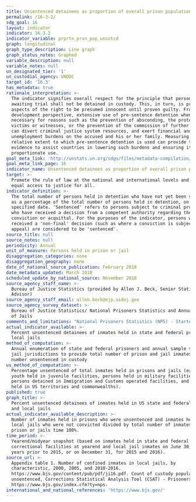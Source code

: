 ```yaml
---
title: Unsentenced detainees as proportion of overall prison population
permalink: /16-3-2/
sdg_goal: 16
layout: indicator
indicator: 16.3.2
indicator_variable: prprtn_prsn_pop_unsntcd
graph: longitudinal
graph_type_description: Line graph
graph_status_notes: Graphed
variable_description: null
variable_notes: null
un_designated_tier: '1'
un_custodial_agency: UNODC
target_id: '16.3'
has_metadata: true
rationale_interpretation: >-
  The indicator signifies overall respect for the principle that persons
  awaiting trial shall not be detained in custody. This, in turn, is premised on
  aspects of the right to be presumed innocent until proven guilty. From a
  development perspective, extensive use of pre-sentence detention when not
  necessary for reasons such as the prevention of absconding, the protection of
  victims or witnesses, or the prevention of the commission of further offences,
  can divert criminal justice system resources, and exert financial and
  unemployment burdens on the accused and his or her family. Measuring the
  relative extent to which pre-sentence detention is used can provide the
  evidence to assist countries in lowering such burdens and ensuring its
  proportionate use.
goal_meta_link: 'http://unstats.un.org/sdgs/files/metadata-compilation/Metadata-Goal-16.pdf'
goal_meta_link_page: 16
indicator_name: Unsentenced detainees as proportion of overall prison population
target: >-
  Promote the rule of law at the national and international levels and ensure
  equal access to justice for all.
indicator_definition: >-
  The total number of persons held in detention who have not yet been sentenced,
  as a percentage of the total number of persons held in detention, on a
  specified date. 'Sentenced' refers to persons subject to criminal proceedings
  who have received a decision from a competent authority regarding their
  conviction or acquittal. For the purposes of the indicator, persons who have
  received a 'non-final' decision (such as where a conviction is subject to
  appeal) are considered to be 'sentenced'.
source_title: null
source_notes: null
periodicity: Annual
unit_of_measure: Persons held in prison or jail
disaggregation_categories: none
disaggregation_geography: none
date_of_national_source_publication: February 2018
date_metadata_updated: March 2018
scheduled_update_by_national_source: November 2018
source_agency_staff_name: >-
  Bureau of Justice Statistics (provided by Allen J. Beck, Senior Statistical
  Advisor)
source_agency_staff_email: allen.beck@ojp.usdoj.gov
source_agency_survey_dataset: >-
  Bureau of Justice Statistics/ National Prisoners Statistics and Annual Survey
  of Jails
comments_and_limitations: "National Prisoners Statistics (NPS) - Started in 1926 under a mandate from Congress, NPS collects annual data on prisoners at yearend. The Bureau of Justice Statistics (BJS) sponsors the survey, and the U.S. Census Bureau serves as the data collection agent. The NPS distinguishes between inmates in custody and prisoners under jurisdiction. To have custody of a prisoner, a state or the Federal Bureau of Prisons (BOP) must hold that inmate in one of its facilities. To have jurisdiction over a prisoner, the state or BOP must have legal authority over that prisoner, regardless of where the prisoner is incarcerated or supervised. The NPS jurisdiction counts include persons held in prisons, penitentiaries, correctional facilities, halfway houses, boot camps, farms, training or treatment centers, and hospitals. Counts also include prisoners who were temporarily absent (less than 30 days), in court, or on work release; housed in privately operated facilities, local jails, or other state or federal facilities; and serving concurrent sentences for more than one correctional authority. The NPS custody counts include all inmates held within a respondent’s facilities, including inmates housed for other correctional facilities. The custody counts exclude inmates held in local jails and in other jurisdictions. With a few exceptions, the NPS custody counts exclude inmates held in privately operated facilities.\nAnnual Survey of Jails (ASJ) - In years between a complete census of local jails, the Bureau of Justice Statistics (BJS) conducts the Annual Survey of Jails (ASJ). ASJ uses a stratified probability sample of jail jurisdictions to estimate the number and characteristics of local inmates nationwide. In the sampling design, the jail jurisdictions nationwide are grouped into 10 strata. In 2016, the 10 strata were defined by two variables: the jail jurisdiction average daily population (ADP), and whether the jurisdiction held at least one juvenile. For 8 of the 10 strata, a random sample of jail jurisdictions was selected. For the remaining two strata, all jurisdictions were included in the sample. One stratum consisted of all jails that were operated jointly by two or more jurisdictions (referred to as multi-jurisdictional jails). The other stratum (referred to as certainty stratum) consisted of all jail jurisdictions that held juvenile inmates at the time of the 2013 Census of Jail Inmates and had an ADP of 500 or more inmates during the 12 months ending December 31, 2013; or held only adult inmates and had an ADP of 750 or more; or were located in California; or were known to be operating in 2015 but were not included n the 2013 Census of Jails. BJS obtains data from sampled jail jurisdictions by mailed and web-based survey questionnaires. After follow-up phone calls, the item response rate for jails that responded to the 2016 survey was nearly 97%. BJS implements nonresponse weight adjustment procedures to account for unit nonresponse and a weighted sequential hot-deck/cold-deck imputation procedure for critical items. See BJS website for questionnaires and additional metadata: https://www.bjs.gov/.\nNote: (1)\tAnnual jail inmate estimates are subject to sampling error. The standard error for the percentage unconvicted was 0.45% in 2016. (2)\tEstimates for 2000-2014 were based on mid-year jail populations (typically June 30). Estimates for 2015-2016 were based on year-end prison populations (December 31). (3)\tUnsentenced state and federal prisoner counts exclude an unknown number held in privately operated facilities."
actual_indicator_available: >-
  Percent unsentenced detainees of inmates held in state and federal prisons and
  local jails
method_of_computation: >-
  Annual enumeration of state and federal prisoners and annual sample survey of
  jail jurisdictions to provide total number of prison and jail inmates and
  number unsentenced in custody
us_method_of_computation: >-
  Percentage unsentenced of total inmates held in prisons and jails (excludes
  youth held in juvenile facilities, persons held in military facilities,
  persons detained in Immigration and Customs operated facilities, and persons
  held in US territories and commonwealths).
published: true
graph_title: >-
  Percent unsentenced detainees of inmates held in US state and federal prisons
  and local jails
actual_indicator_available_description: >-
  Number of inmates held in prisons who were unsentenced and inmates held in
  local jails who were not convicted divided by total number of inmates in
  prison or jails time 100%.
time_period: >-
  Yearend/midyear snapshot (based on inmates held in state and federal
  correctional facilities at yearend and local jail inmates on June 30, for
  years prior to 2015, or on December 31, for 2015 and 2016).
source_url: >-
  Appendix table 1. Number of confined inmates in local jails, by
  characteristic, 2000, 2005, and 2010-2016.
  https://www.bjs.gov/content/pub/pdf/ji16.pdf. Count of custody population –
  unsentenced, Corrections Statistical Analysis Tool (CSAT) - Prisoners,
  https://www.bjs.gov/index.cfm?ty=nps. 
international_and_national_references: 'https://www.bjs.gov/'
---
```

